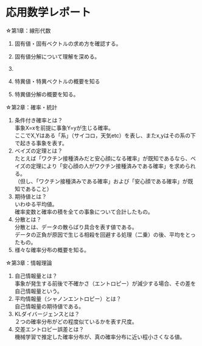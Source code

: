 # 応用数学レポート

☆第1章：線形代数
1. 固有値・固有ベクトルの求め方を確認する。  

1. 固有値分解について理解を深める。  
1. 
1. 特異値・特異ベクトルの概要を知る
1. 特異値分解の概要を知る。

☆第2章：確率・統計
1. 条件付き確率とは？  
事象X=xを前提に事象Y=yが生じる確率。  
ここでX,Yはある「系」（サイコロ，天気etc）を表し、またx,yはその系の下で起きる事象を表す。
1. ベイズの定理とは？  
たとえば「ワクチン接種済みだと安心顔になる確率」が既知であるなら、ベイズの定理により「安心顔の人がワクチン接種済みである確率」を求められる。  
（但し、「ワクチン接種済みである確率」および「安心顔である確率」が既知であること）
1. 期待値とは？  
いわゆる平均値。  
確率変数と確率の積を全ての事象について合計したもの。
1. 分散とは？  
分散とは、データの散らばり具合を表す値である。  
データの正負が原因で生じる相殺を回避する処理（二乗）の後、平均をとったもの。  
1. 様々な確率分布の概要を知る。

☆第3章：情報理論
1. 自己情報量とは？  
事象が発生する前後で不確かさ（エントロピー）が減少する場合、その差を自己情報量という。
1. 平均情報量（シャノンエントロピー）とは？  
自己情報量の期待値である。
1. KLダイバージェンスとは？  
２つの確率分布がどの程度似ているかを表す尺度。
1. 交差エントロピー誤差とは？  
機械学習で推定した確率分布が、真の確率分布に近い程小さくなる値。
